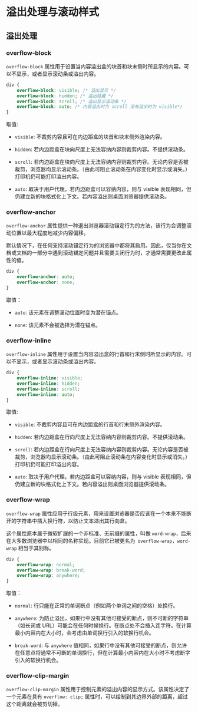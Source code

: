 # 溢出处理与滚动样式

## 溢出处理

### overflow-block

`overflow-block` 属性用于设置当内容溢出盒的块首和块末侧时所显示的内容。可以不显示，或者显示滚动条或溢出内容。

```css
div {
	overflow-block: visible; /* 溢出显示 */
	overflow-block: hidden; /* 溢出隐藏 */
	overflow-block: scroll; /* 溢出显示滚动条 */
	overflow-block: auto; /* 内容溢出时为 scroll 没有溢出时为 visible*/
}
```

取值:

-   `visible`: 不裁剪内容且可在内边距盒的块首和块末侧外渲染内容。

-   `hidden`: 若内边距盒在块向尺度上无法容纳内容则裁剪内容。不提供滚动条。

-   `scroll`: 若内边距盒在块向尺度上无法容纳内容则裁剪内容。无论内容是否被裁剪，浏览器均显示滚动条。（由此可阻止滚动条在内容变化时显示或消失。）打印机仍可能打印溢出内容。

-   `auto`: 取决于用户代理。若内边距盒可以容纳内容，则与 visible 表现相同，但仍建立新的块格式化上下文。若内容溢出则桌面浏览器提供滚动条。

### overflow-anchor

`overflow-anchor` 属性提供一种退出浏览器滚动锚定行为的方法，该行为会调整滚动位置以最大程度地减少内容偏移。

默认情况下，在任何支持滚动锚定行为的浏览器中都将其启用。因此，仅当你在文档或文档的一部分中遇到滚动锚定问题并且需要关闭行为时，才通常需要更改此属性的值。

```css
div {
	overflow-anchor: auto;
	overflow-anchor: none;
}
```

取值：

-   `auto`: 该元素在调整滚动位置时变为潜在锚点。

-   `none`: 该元素不会被选择为潜在锚点。

### overflow-inline

`overflow-inline` 属性用于设置当内容溢出盒的行首和行末侧时所显示的内容。可以不显示，或者显示滚动条或溢出内容。

```css
div {
	overflow-inline: visible;
	overflow-inline: hidden;
	overflow-inline: scroll;
	overflow-inline: auto;
}
```

取值:

-   `visible`: 不裁剪内容且可在内边距盒的行首和行末侧外渲染内容。

-   `hidden`: 若内边距盒在行向尺度上无法容纳内容则裁剪内容。不提供滚动条。

-   `scroll`: 若内边距盒在行向尺度上无法容纳内容则裁剪内容。无论内容是否被裁剪，浏览器均显示滚动条。（由此可阻止滚动条在内容变化时显示或消失。）打印机仍可能打印溢出内容。

-   `auto`: 取决于用户代理。若内边距盒可以容纳内容，则与 visible 表现相同，但仍建立新的块格式化上下文。若内容溢出则桌面浏览器提供滚动条。

### overflow-wrap

`overflow-wrap` 属性应用于行级元素，用来设置浏览器是否应该在一个本来不能断开的字符串中插入换行符，以防止文本溢出其行向盒。

<overflow-wrap />

这个属性原本属于微软扩展的一个非标准、无前缀的属性，叫做 `word-wrap`，后来在大多数浏览器中以相同的名称实现。目前它已被更名为` overflow-wrap`，`word-wrap` 相当于其别称。

```css
div {
	overflow-wrap: normal;
	overflow-wrap: break-word;
	overflow-wrap: anywhere;
}
```

取值：

-   `normal`: 行只能在正常的单词断点（例如两个单词之间的空格）处换行。

-   `anywhere`: 为防止溢出，如果行中没有其他可接受的断点，则不可断的字符串（如长词或 URL）可能会在任何时候换行。在断点处不会插入连字符。在计算最小内容内在大小时，会考虑由单词换行引入的软换行机会。

-   `break-word`: 与 `anywhere` 值相同，如果行中没有其他可接受的断点，则允许在任意点将通常不可断的单词换行，但在计算最小内容内在大小时不考虑断字引入的软换行机会。

### overflow-clip-margin

`overflow-clip-margin` 属性用于控制元素的溢出内容的显示方式。该属性决定了一个元素在具有 `overflow: clip;` 属性时，可以绘制到其边界外部的距离，超过这个距离就会被剪切掉。
